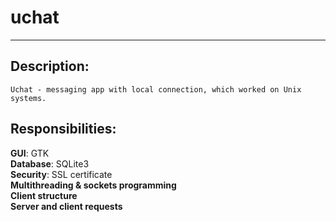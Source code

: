 # uchat

--------
## Description:
```
Uchat - messaging app with local connection, which worked on Unix systems.
```
## Responsibilities:
**GUI**: GTK\
**Database**: SQLite3\
**Security**:  SSL certificate\
**Multithreading & sockets programming**\
**Client structure**\
**Server and client requests**
